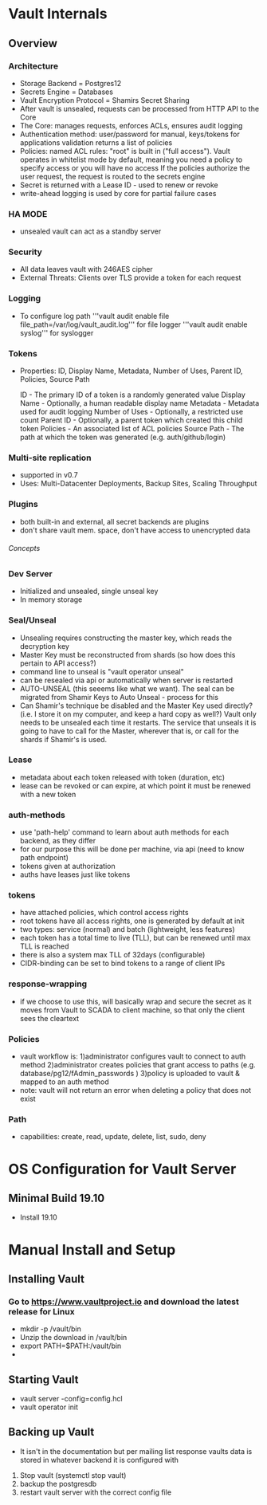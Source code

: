 # Vault Internals
## Overview
### Architecture
* Storage Backend = Postgres12
* Secrets Engine = Databases
* Vault Encryption Protocol = Shamirs Secret Sharing
* After vault is unsealed, requests can be processed from HTTP API to the Core
* The Core: manages requests, enforces ACLs, ensures audit logging
* Authentication method: user/password for manual, keys/tokens for applications
	validation returns a list of policies
* Policies: named ACL rules: "root" is built in ("full access"). Vault operates in whitelist mode by default, meaning you need a policy to specify access or you will have no access
If the policies authorize the user request, the request is routed to the secrets engine
* Secret is returned with a Lease ID - used to renew or revoke
* write-ahead logging is used by core for partial failure cases

### HA MODE
* unsealed vault can act as a standby server

### Security
* All data leaves vault with 246AES cipher
* External Threats: Clients over TLS provide a token for each request

### Logging
* To configure log path
'''vault audit enable file file_path=/var/log/vault_audit.log''' for file logger
'''vault audit enable syslog''' for syslogger
### Tokens
* Properties: ID, Display Name, Metadata, Number of Uses, Parent ID, Policies, Source Path

    ID - The primary ID of a token is a randomly generated value
    Display Name - Optionally, a human readable display name
    Metadata - Metadata used for audit logging
    Number of Uses - Optionally, a restricted use count
    Parent ID - Optionally, a parent token which created this child token
    Policies - An associated list of ACL policies
    Source Path - The path at which the token was generated (e.g. auth/github/login)
    
### Multi-site replication
* supported in v0.7
* Uses: Multi-Datacenter Deployments, Backup Sites, Scaling Throughput
### Plugins
* both built-in and external, all secret backends are plugins 
* don't share vault mem. space, don't have access to unencrypted data

###### Concepts
### Dev Server
* Initialized and unsealed, single unseal key
* In memory storage
### Seal/Unseal
* Unsealing requires constructing the master key, which reads the decryption key
* Master Key must be reconstructed from shards (so how does this pertain to API access?)
* command line to unseal is "vault operator unseal"
* can be resealed via api or automatically when server is restarted
* AUTO-UNSEAL (this seeems like what we want). 
The seal can be migrated from Shamir Keys to Auto Unseal - process for this
* Can Shamir's technique be disabled and the Master Key used directly? (i.e. I store it on my computer, and keep a hard copy as well?) Vault only needs to be unsealed each time it restarts.
The service that unseals it is going to have to call for the Master, wherever that is, or call
for the shards if Shamir's is used.
### Lease
* metadata about each token released with token (duration, etc)
* lease can be revoked or can expire, at which point it must be renewed with a new token
### auth-methods
* use 'path-help' command to learn about auth methods for each backend, as they differ
* for our purpose this will be done per machine, via api (need to know path endpoint)
* tokens given at authorization
* auths have leases just like tokens
### tokens
* have attached policies, which control access rights
* root tokens have all access rights, one is generated by default at init
* two types: service (normal) and batch (lightweight, less features)
* each token has a total time to live (TLL), but can be renewed until max TLL is reached
* there is also a system max TLL of 32days (configurable)
* CIDR-binding can be set to bind tokens to a range of client IPs
### response-wrapping
* if we choose to use this, will basically wrap and secure the secret as it moves from Vault to SCADA to client machine, so that only the client sees the cleartext
### Policies
* vault workflow is: 
1)administrator configures vault to connect to auth method
2)administrator creates policies that grant access to paths (e.g. database/pg12/fAdmin_passwords )
3)policy is uploaded to vault & mapped to an auth method
* note: vault will not return an error when deleting a policy that does not exist
### Path
* capabilities: create, read, update, delete, list, sudo, deny


# OS Configuration for Vault Server

## Minimal Build 19.10

* Install 19.10

# Manual Install and Setup

## Installing Vault

### Go to https://www.vaultproject.io and download the latest release for Linux
* mkdir -p /vault/bin
* Unzip the download in /vault/bin
* export PATH=$PATH:/vault/bin
* 

## Starting Vault
* vault server -config=config.hcl
* vault operator init

## Backing up Vault
* It isn't in the documentation but per mailing list response vaults data is stored in whatever backend it is configured with
1) Stop vault (systemctl stop vault)
2) backup the postgresdb
3) restart vault server with the correct config file 

